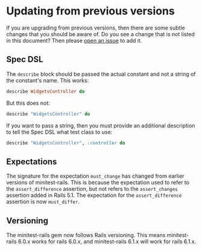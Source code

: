 # Updating from previous versions

If you are upgrading from previous versions, then there are some subtle changes that you should be aware of. Do you see a change that is not listed in this document? Then please [open an issue](https://github.com/blowmage/minitest-rails/issues/new) to add it.

## Spec DSL

The `describe` block should be passed the actual constant and not a string of the constant's name. This works:

```ruby
describe WidgetsController do
```

But this does not:

```ruby
describe "WidgetsController" do
```

If you want to pass a string, then you must provide an additional description to tell the Spec DSL what test class to use:

```ruby
describe "WidgetsController", :controller do
```

## Expectations

The signature for the expectation `must_change` has changed from earlier versions of minitest-rails. This is because the expectation used to refer to the `assert_difference` assertion, but not refers to the `assert_changes` assertion added in Rails 5.1. The expectation for the `assert_difference` assertion is now `must_differ`.

## Versioning

The minitest-rails gem now follows Rails versioning. This means minitest-rails 6.0.x works for rails 6.0.x, and minitest-rails 6.1.x will work for rails 6.1.x.
